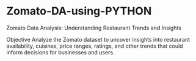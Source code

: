 # Zomato-DA-using-PYTHON

Zomato Data Analysis: Understanding Restaurant Trends and Insights

Objective
Analyze the Zomato dataset to uncover insights into restaurant availability, cuisines, price ranges, ratings, and other trends that could inform decisions for businesses and users.
